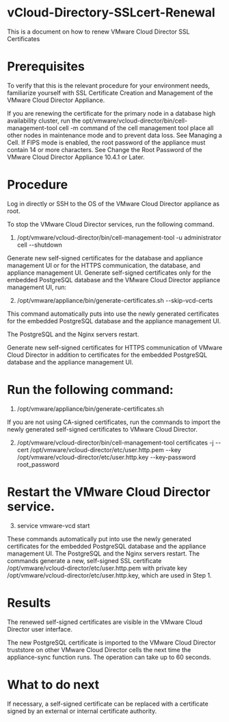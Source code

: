 # vCloud-Directory-SSLcert-Renewal
This is a document on how to renew VMware Cloud Director SSL Certificates

# Prerequisites
To verify that this is the relevant procedure for your environment needs, familiarize yourself with SSL Certificate Creation and Management of the VMware Cloud Director Appliance.

If you are renewing the certificate for the primary node in a database high availability cluster, run the opt/vmware/vcloud-director/bin/cell-management-tool cell -m command of the cell management tool place all other nodes in maintenance mode and to prevent data loss. See Managing a Cell.
If FIPS mode is enabled, the root password of the appliance must contain 14 or more characters. See Change the Root Password of the VMware Cloud Director Appliance 10.4.1 or Later.

# Procedure
Log in directly or SSH to the OS of the VMware Cloud Director appliance as root.

To stop the VMware Cloud Director services, run the following command.

1. /opt/vmware/vcloud-director/bin/cell-management-tool -u administrator cell --shutdown

Generate new self-signed certificates for the database and appliance management UI or for the HTTPS communication, the database, and appliance management UI.
Generate self-signed certificates only for the embedded PostgreSQL database and the VMware Cloud Director appliance management UI, run:

2. /opt/vmware/appliance/bin/generate-certificates.sh <root-password> --skip-vcd-certs

This command automatically puts into use the newly generated certificates for the embedded PostgreSQL database and the appliance management UI. 

The PostgreSQL and the Nginx servers restart.

Generate new self-signed certificates for HTTPS communication of VMware Cloud Director in addition to certificates for the embedded PostgreSQL database and the appliance management UI.

# Run the following command:

1. /opt/vmware/appliance/bin/generate-certificates.sh <root-password>

If you are not using CA-signed certificates, run the commands to import the newly generated self-signed certificates to VMware Cloud Director.

2. /opt/vmware/vcloud-director/bin/cell-management-tool certificates -j --cert /opt/vmware/vcloud-director/etc/user.http.pem --key /opt/vmware/vcloud-director/etc/user.http.key --key-password root_password

# Restart the VMware Cloud Director service.

3. service vmware-vcd start

These commands automatically put into use the newly generated certificates for the embedded PostgreSQL database and the appliance management UI. The PostgreSQL and the Nginx servers restart. The commands generate a new, self-signed SSL certificate /opt/vmware/vcloud-director/etc/user.http.pem with private key /opt/vmware/vcloud-director/etc/user.http.key, which are used in Step 1.

# Results
The renewed self-signed certificates are visible in the VMware Cloud Director user interface.

The new PostgreSQL certificate is imported to the VMware Cloud Director truststore on other VMware Cloud Director cells the next time the appliance-sync function runs. The operation can take up to 60 seconds.

# What to do next
If necessary, a self-signed certificate can be replaced with a certificate signed by an external or internal certificate authority.
